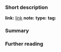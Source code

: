 ### Short description
**link:** [link](https://developers.google.com/machine-learning/crash-course/classification/roc-and-auc)
**note:** 
**type:** 
**tag:**

### Summary

### Further reading 


